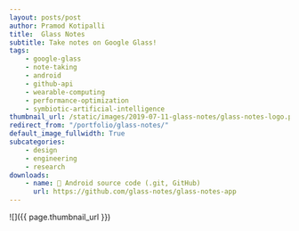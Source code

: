 ```yaml
---
layout: posts/post
author: Pramod Kotipalli
title:  Glass Notes
subtitle: Take notes on Google Glass!
tags:
    - google-glass
    - note-taking
    - android
    - github-api
    - wearable-computing
    - performance-optimization
    - symbiotic-artificial-intelligence
thumbnail_url: /static/images/2019-07-11-glass-notes/glass-notes-logo.png
redirect_from: "/portfolio/glass-notes/"
default_image_fullwidth: True
subcategories:
    - design
    - engineering
    - research
downloads:
    - name: 💾 Android source code (.git, GitHub)
      url: https://github.com/glass-notes/glass-notes-app
---
```


![]({{ page.thumbnail_url }})
